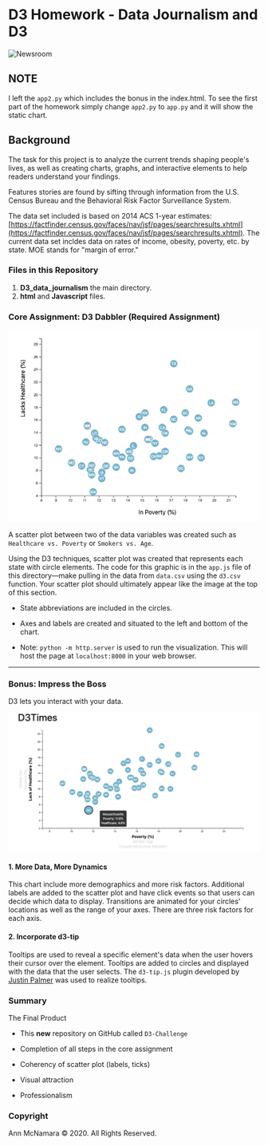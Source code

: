 # D3 Homework - Data Journalism and D3

![Newsroom](https://media.giphy.com/media/7vfhdCIn13zm8/giphy.gif)

## NOTE
I left the `app2.py` which includes the bonus in the index.html.  To see the first part of the homework simply change `app2.py` to `app.py` and it will show the static chart. 

## Background

The task for this project is to analyze the current trends shaping people's lives, as well as creating charts, graphs, and interactive elements to help readers understand your findings.

Features stories are found by sifting through information from the U.S. Census Bureau and the Behavioral Risk Factor Surveillance System.

The data set included  is based on 2014 ACS 1-year estimates: [https://factfinder.census.gov/faces/nav/jsf/pages/searchresults.xhtml](https://factfinder.census.gov/faces/nav/jsf/pages/searchresults.xhtml). The current data set incldes data on rates of income, obesity, poverty, etc. by state. MOE stands for "margin of error."

### Files in this Repository
1. **D3_data_journalism** the main directory. 
2. **html** and **Javascript** files. 

### Core Assignment: D3 Dabbler (Required Assignment)

![4-scatter](Images/chart1.png)

A scatter plot between two of the data variables was created such as `Healthcare vs. Poverty` or `Smokers vs. Age`.

Using the D3 techniques, scatter plot was created that represents each state with circle elements. The code for this graphic is in the `app.js` file of this directory—make pulling in the data from `data.csv`  using the `d3.csv` function. Your scatter plot should ultimately appear like the image at the top of this section.

* State abbreviations are included in the circles.

* Axes and labels are created and situated to the left and bottom of the chart.

* Note: `python -m http.server` is used to run the visualization. This will host the page at `localhost:8000` in your web browser.

- - -

### Bonus: Impress the Boss 

D3 lets you interact with your data. 

![7-animated-scatter](Images/chart2.png)

#### 1. More Data, More Dynamics

This chart include more demographics and more risk factors. Additional labels are added to the scatter plot and have click events so that  users can decide which data to display. Transitions are animated  for your circles' locations as well as the range of your axes. There are three risk factors for each axis.

#### 2. Incorporate d3-tip

Tooltips are used  to reveal a specific element's data when the user hovers their cursor over the element.  Tooltips are added to circles and displayed with the data that the user selects.  The `d3-tip.js` plugin developed by [Justin Palmer](https://github.com/Caged) was used to realize tooltips.


### Summary

The Final Product

* This **new** repository on GitHub called `D3-Challenge` 

* Completion of all steps in the core assignment

* Coherency of scatter plot (labels, ticks)

* Visual attraction

* Professionalism


### Copyright

Ann McNamara © 2020. All Rights Reserved.
